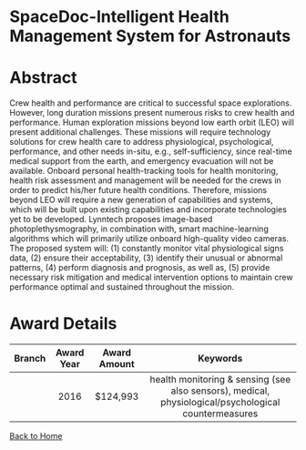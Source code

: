 
SpaceDoc-Intelligent Health Management System for Astronauts
============================================================

# Abstract


Crew health and performance are critical to successful space explorations. However, long duration missions present numerous risks to crew health and performance. Human exploration missions beyond low earth orbit (LEO) will present additional challenges. These missions will require technology solutions for crew health care to address physiological, psychological, performance, and other needs in-situ, e.g., self-sufficiency, since real-time medical support from the earth, and emergency evacuation will not be available. Onboard personal health-tracking tools for health monitoring, health risk assessment and management will be needed for the crews in order to predict his/her future health conditions. Therefore, missions beyond LEO will require a new generation of capabilities and systems, which will be built upon existing capabilities and incorporate technologies yet to be developed. Lynntech proposes image-based photoplethysmography, in combination with, smart machine-learning algorithms which will primarily utilize onboard high-quality video cameras. The proposed system will: (1) constantly monitor vital physiological signs data, (2) ensure their acceptability,  (3) identify their unusual or abnormal patterns, (4) perform diagnosis and prognosis, as well as, (5) provide necessary risk mitigation and medical intervention options to maintain crew performance optimal and sustained throughout the mission.  

# Award Details

|Branch|Award Year|Award Amount|Keywords|
| :---: | :---: | :---: | :---: |
||2016|$124,993|health monitoring & sensing (see also sensors), medical, physiological/psychological countermeasures|
  
  


[Back to Home](https://github.com/chrischow/dod_sbir_awards/JT/#233)